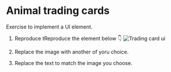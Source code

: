 # Animal trading cards

Exercise to implement a UI element.

1. Reproduce tReproduce the element below 👇
![Trading card ui](images/trading-card-ui.pngtrading-card-ui.png)

2. Replace the image with another of yoru choice.

3. Replace the text to match the image you choose.